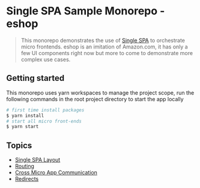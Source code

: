# Single SPA Sample Monorepo - eshop
> This monorepo demonstrates the use of [Single SPA](https://single-spa.js.org/) to orchestrate micro frontends. eshop is an imitation of Amazon.com, it has only a few UI components right now but more to come to demonstrate more complex use cases. 

## Getting started
This monorepo uses yarn workspaces to manage the project scope, run the following commands in the root project directory to start the app locally

```sh
# first time install packages
$ yarn install
# start all micro front-ends
$ yarn start
```

## Topics
* [Single SPA Layout](#single-spa-layout)
* [Routing](#routing)
* [Cross Micro App Communication](#cross-micro-app-communication)
* [Redirects](#redirects)
